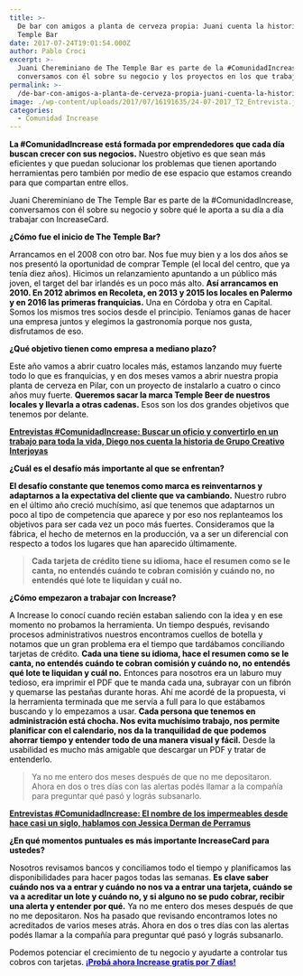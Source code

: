 ```yaml
---
title: >-
  De bar con amigos a planta de cerveza propia: Juani cuenta la historia de The
  Temple Bar
date: 2017-07-24T19:01:54.000Z
author: Pablo Croci
excerpt: >-
  Juani Chereminiano de The Temple Bar es parte de la #ComunidadIncrease,
  conversamos con él sobre su negocio y los proyectos en los que trabajan
permalink: >-
  /de-bar-con-amigos-a-planta-de-cerveza-propia-juani-cuenta-la-historia-de-the-temple-bar/
image: ./wp-content/uploads/2017/07/16191635/24-07-2017_T2_Entrevista.jpg
categories:
  - Comunidad Increase
---
```

<span style="color: #000000;"><strong>La #ComunidadIncrease está formada por emprendedores que cada día buscan crecer con sus negocios.</strong> Nuestro objetivo es que sean más eficientes y que puedan solucionar los problemas que tienen aportando herramientas pero también por medio de ese espacio que estamos creando para que compartan entre ellos.</span>

<span style="color: #000000;">Juani Chereminiano de The Temple Bar es parte de la #ComunidadIncrease, conversamos con él sobre su negocio y sobre qué le aporta a su día a día trabajar con IncreaseCard.</span>

**<span style="color: #000000;">¿Cómo fue el inicio de The Temple Bar?</span>**

<span style="color: #000000;">Arrancamos en el 2008 con otro bar. Nos fue muy bien y a los dos años se nos presentó la oportunidad de comprar Temple (el local del centro, que ya tenía diez años). Hicimos un relanzamiento apuntando a un público más joven, el target del bar irlandés es un poco más alto. <strong>Así arrancamos en 2010. En 2012 abrimos en Recoleta, en 2013 y 2015 los locales en Palermo y en 2016 las primeras franquicias.</strong> Una en Córdoba y otra en Capital. Somos los mismos tres socios desde el principio. Teníamos ganas de hacer una empresa juntos y elegimos la gastronomía porque nos gusta, disfrutamos de eso.</span>

**<span style="color: #000000;">¿Qué objetivo tienen como empresa a mediano plazo?</span>**

<span style="color: #000000;">Este año vamos a abrir cuatro locales más, estamos lanzando muy fuerte todo lo que es franquicias, y en dos meses vamos a abrir nuestra propia planta de cerveza en Pilar, con un proyecto de instalarlo a cuatro o cinco años muy fuerte. <strong>Queremos sacar la marca Temple Beer de nuestros locales y llevarla a otras cadenas.</strong> Esos son los dos grandes objetivos que tenemos por delante.</span>

[**Entrevistas #ComunidadIncrease: Buscar un oficio y convertirlo en un trabajo para toda la vida, Diego nos cuenta la historia de Grupo Creativo Interjoyas**](https://www.increasecard.com/buscar-oficio-convertirlo-trabajo-toda-la-vida-diego-nos-cuenta-la-historia-grupo-creativo-interjoyas/)

**<span style="color: #000000;">¿Cuál es el desafío más importante al que se enfrentan?</span>**

<span style="color: #000000;"><strong>El desafío constante que tenemos como marca es reinventarnos y adaptarnos a la expectativa del cliente que va cambiando.</strong> Nuestro rubro en el último año creció muchísimo, así que tenemos que adaptarnos un poco al tipo de competencia que aparece y por eso nos replanteamos los objetivos para ser cada vez un poco más fuertes. Consideramos que la fábrica, el hecho de meternos en la producción, va a ser un diferencial con respecto a todos los lugares que han aparecido últimamente.</span>

> **Cada tarjeta de crédito tiene su idioma, hace el resumen como se le canta, no entendés cuándo te cobran comisión y cuándo no, no entendés qué lote te liquidan y cuál no.**

**<span style="color: #000000;">¿Cómo empezaron a trabajar con Increase?</span>**

<span style="color: #000000;">A Increase lo conocí cuando recién estaban saliendo con la idea y en ese momento no probamos la herramienta. Un tiempo después, revisando procesos administrativos nuestros encontramos cuellos de botella y notamos que un gran problema era el tiempo que tardábamos conciliando tarjetas de crédito. <strong>Cada una tiene su idioma, hace el resumen como se le canta, no entendés cuándo te cobran comisión y cuándo no, no entendés qué lote te liquidan y cuál no.</strong> Entonces para nosotros era un laburo muy tedioso, era imprimir el PDF que te manda cada una, subrayar con un fibrón y quemarse las pestañas durante horas. Ahí me acordé de la propuesta, vi la herramienta terminada que me servía a full para lo que estábamos buscando y lo empezamos a usar. <strong>Cada persona que tenemos en administración está chocha. Nos evita muchísimo trabajo, nos permite planificar con el calendario, nos da la tranquilidad de que podemos ahorrar tiempo y entender todo de una manera visual y fácil.</strong> Desde la usabilidad es mucho más amigable que descargar un PDF y tratar de entenderlo.</span>

> Ya no me entero dos meses después de que no me depositaron. Ahora en dos o tres días con las alertas podés llamar a la compañía para preguntar qué pasó y lográs subsanarlo.

[**Entrevistas #ComunidadIncrease: El nombre de los impermeables desde hace casi un siglo, hablamos con Jessica Derman de Perramus**](https://increasecard.com/nombre-los-impermeables-hablamos-jessica-derman-perramus/)

**<span style="color: #000000;">¿En qué momentos puntuales es más importante IncreaseCard para ustedes?</span>**

<span style="color: #000000;">Nosotros revisamos bancos y conciliamos todo el tiempo y planificamos las disponibilidades para hacer pagos todas las semanas. <strong>Es clave saber cuándo nos va a entrar y cuándo no nos va a entrar una tarjeta, cuándo se va a acreditar un lote y cuándo no, y si alguno no se pudo cobrar, recibir una alerta y entender por qué.</strong> Ya no me entero dos meses después de que no me depositaron. Nos ha pasado que revisando encontramos lotes no acreditados de varios meses atrás. Ahora en dos o tres días con las alertas podés llamar a la compañía para preguntar qué pasó y lográs subsanarlo.</span>

<span style="color: #000000;">Podemos potenciar el crecimiento de tu negocio y ayudarte a controlar tus cobros con tarjetas.<strong> </strong></span>[**<span style="color: #0000ff;">¡Probá ahora Increase gratis por 7 días!</span>**](http://www.increasecard.com)

